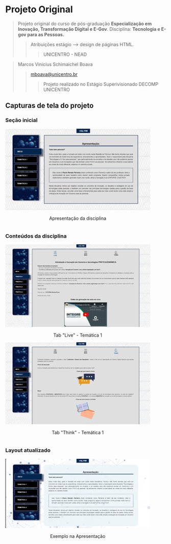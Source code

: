 # Projeto Original

> Projeto original do curso de pós-graduação **Especialização em Inovação, Transformação Digital e E-Gov**. Disciplina: **Tecnologia e E-gov para as Pessoas.**
>> Atribuições estágio --> design de páginas HTML.
>>> UNICENTRO - NEAD

> Marcos Vinicius Schimaichel Boava
>> mboava@unicentro.br
>>> Projeto realizado no Estágio Superivisionado DECOMP UNICENTRO 

## Capturas de tela do projeto

### Seção inicial

<div style="width:90%;display: inline-block;" align="center">
    <img alt="Inicio/Apresentação" src="./prints/telasMateriaOriginal (1).png">
    <p>Apresentação da disciplina</p>
</div>

### Conteúdos da disciplina

<div style="width:90%;display: inline-block;" align="center">
    <img alt="Live 1" src="./prints/telasMateriaOriginal (2).png">
    <p>Tab "Live" - Temática 1</p>
</div>

<br>

<div style="width:90%;display: inline-block;" align="center">
    <img alt="Atividades 1" src="./prints/telasMateriaOriginal (3).png">
    <p>Tab "Think" - Temática 1</p>
</div>

### Layout atualizado

<div style="width:90%;display: inline-block;" align="center">
    <img alt="Inicio/Apresentação" src="./prints/atualizacaoLayout.png">
    <p>Exemplo na Apresentação</p>
</div>
